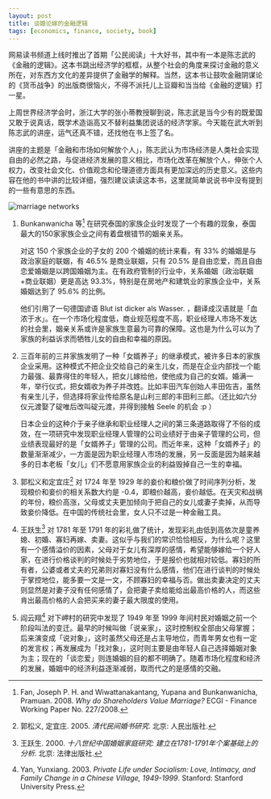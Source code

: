 ```yaml
---
layout: post
title: 谈婚论嫁的金融逻辑
tags: [economics, finance, society, book]
---
```


网易读书频道上线时推出了首期「公民阅读」十大好书，其中有一本是陈志武的《金融的逻辑》。这本书跳出经济学的框框，从整个社会的角度来探讨金融的意义所在，对东西方文化的差异提供了金融学的解释。当然，这本书让鼓吹金融阴谋论的《货币战争》的出版商很恼火，不得不派托儿上豆瓣和当当给《金融的逻辑》打一星。

上周世界经济学会时，浙江大学的张小蒂教授聊到说，陈志武是当今少有的既爱国又敢于说真话，既学术造诣高又不替利益集团说话的经济学家。今天能在武大听到陈志武的讲座，运气还真不错，还找他在书上签了名。

讲座的主题是「金融和市场如何解放个人」，陈志武认为市场经济是人类社会实现自由的必然之路，与促进经济发展的意义相比，市场化改革在解放个人，伸张个人权力，改变社会文化、价值观念和伦理道德方面具有更加深远的历史意义。这些内容在他的书中讲的比较详细，强烈建议读读这本书，这里就简单说说书中没有提到的一些有意思的东西。


![marriage networks](http://ww4.sinaimg.cn/large/abb3ee10tw1e6r8u8r5b4j20m80gowgh.jpg)

1. Bunkanwanicha 等[^1] 在研究泰国的家族企业时发现了一个有趣的现象，泰国最大的150家家族企业之间有着盘根错节的姻亲关系。

	对这 150 个家族企业的子女的 200 个婚姻的统计来看，有 33% 的婚姻是与政治家庭的联姻，有 46.5% 是商业联姻，只有 20.5% 是自由恋爱，而且自由恋爱婚姻是以跨国婚姻为主。在有政府管制的行业中，关系婚姻（政治联姻+商业联姻）更是高达 93.3%，特别是在房地产和建筑业的家族企业中，关系婚姻达到了 95.6% 的比例。

	他们引用了一句德国谚语 Blut ist dicker als Wasser. ，翻译成汉语就是「血浓于水」。在一个市场化程度低，商业规范程度不高，职业经理人市场不发达的社会里，姻亲关系或许是家族生意最为可靠的保障。这也是为什么可以为了家族的利益诉求而牺牲儿女的自由和幸福的原因。

2. 三百年前的三井家族发明了一种「女婿养子」的继承模式，被许多日本的家族企业采用。这种模式不把企业交给自己的亲生儿女，而是在企业内部找一个能力最强、最靠得住的年轻人，把女儿嫁给他，使他成为自己的女婿。婚满一年，举行仪式，把女婿收为养子并改姓。比如丰田汽车创始人丰田佐吉，虽然有亲生儿子，但选择将家业传给原名是山利三郎的丰田利三郎。（还比如六分仪元渡娶了碇唯后改叫碇元渡，并得到接触 Seele 的机会 :p ）

	日本企业的这种介于亲子继承和职业经理人之间的第三条道路取得了不俗的成效，在一项研究中发现职业经理人管理的公司业绩好于由亲子管理的公司，但业绩表现最好的是「女婿养子」管理的公司。而近年来，这种「女婿养子」的数量渐渐减少，一方面是因为职业经理人市场的发展，另一反面是因为越来越多的日本老板「女儿」们不愿意用家族企业的利益毁掉自己一生的幸福。

3. 郭松义和定宜庄[^2] 对 1724 年至 1929 年的妾价和粮价做了时间序列分析，发现粮价和妾价的相关系数大约是 -0.4，即粮价越高，妾价越低。在天灾和战祸的年份，粮价高涨，父母或丈夫更加倾向于把自己的女儿或妻子卖掉，从而导致妾价降低。在中国的传统社会里，女人只不过是一种金融工具。

4. 王跃生[^3] 对 1781 年至 1791 年的彩礼做了统计，发现彩礼由低到高依次是童养媳、初婚、寡妇再嫁、卖妻。这似乎与我们的常识恰恰相反，为什么呢？这里有一个感情溢价的因素，父母对于女儿有深厚的感情，希望能够嫁给一个好人家，在进行价格谈判的时候处于劣势地位，于是报价也就相对较低。寡妇的所有者，公婆或者丈夫的兄弟则对寡妇没有什么感情，他们在进行谈判的时候处于掌控地位，能多要一文是一文，不顾寡妇的幸福与否。做出卖妻决定的丈夫则显然是对妻子没有任何感情了，会把妻子卖给能给出最高价格的人，而这些肯出最高价格的人会把买来的妻子最大限度的使用。

5. 阎云翔[^4] 对下岬村的研究中发现了 1949 年至 1999 年间村民对婚姻之前一个阶段叫法的变迁。最早的时候叫做「说亲家」，这时控制权全部由父母掌握；后来演变成「说对象」，这时虽然父母还是占主导地位，而青年男女也有一定的发言权；再发展成为「找对象」，这时则主要是由年轻人自己选择婚姻对象为主；现在的「谈恋爱」则连婚姻的目的都不明确了。随着市场化程度和经济的发展，婚姻中的经济利益逐渐减弱，取而代之的是感情的交融。

[^1]: Fan, Joseph P. H. and Wiwattanakantang, Yupana and Bunkanwanicha, Pramuan. 2008. _Why do Shareholders Value Marriage?_ ECGI - Finance Working Paper No. 227/2008.

[^2]: 郭松义, 定宜庄. 2005. _清代民间婚书研究_. 北京: 人民出版社.

[^3]: 王跃生. 2000. _十八世纪中国婚姻家庭研究: 建立在1781-1791年个案基础上的分析_. 北京: 法律出版社.

[^4]: Yan, Yunxiang. 2003. _Private Life under Socialism: Love, Intimacy, and Family Change in a Chinese Village, 1949-1999_. Stanford: Stanford University Press.
